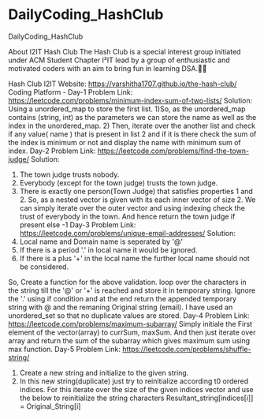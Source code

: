 # DailyCoding_HashClub

DailyCoding_HashClub






About I2IT Hash Club
The Hash Club is a special interest group initiated under ACM Student Chapter I²IT lead by a group of enthusiastic and motivated coders with an aim to bring fun in learning DSA.🙌🏻

Hash Club I2IT Website: https://varshitha1707.github.io/the-hash-club/
Coding Platform - 
Day-1
Problem Link: https://leetcode.com/problems/minimum-index-sum-of-two-lists/
Solution:
Using a unordered_map to store the first list. 
1)So, as the unordered_map contains (string, int) as the 
parameters we can store the name as well as the index in the 
unordered_map.
2) Then, iterate over the another list and check if any value( name )
that is present in list 2 and if it is there check the sum of the index
is minimum or not and display the name with minimum sum of index. 
Day-2
Problem Link: https://leetcode.com/problems/find-the-town-judge/
Solution:
1. The town judge trusts nobody.
2. Everybody (except for the town judge) trusts the town judge.
3. There is exactly one person(Town Judge) that satisfies properties 1 and 2.
So, as a nested vector is given with its each inner vector of size 2.
We can simply iterate over the outer vector and using indexing check the trust of everybody in the town.
And hence return the town judge if present else -1
Day-3
Problem Link: https://leetcode.com/problems/unique-email-addresses/
Solution:
1. Local name and Domain name is seperated by '@'
2. If there is a period '.' in local name it would be ignored.
3. If there is a plus '+' in the local name the further local name should not be considered.

So, Create a function for the above validation. loop over the characters in the string till
the '@' or '+' is reached and store it in temporary string.
Ignore the '.' using if condition and at the end return 
the appended temporary string with @ and the remaning Original string (email).
I have used an unordered_set so that no duplicate values are stored.
Day-4
Problem Link: https://leetcode.com/problems/maximum-subarray/
Simply initiale the First element of the vector(array) to currSum, maxSum.
And then just iterate over array and return the sum of the subarray which gives maximum sum
using max function.
Day-5
Problem Link: https://leetcode.com/problems/shuffle-string/
1. Create a new string and initialize to the given string.
2. In this new string(duplicate) just try to reinitialize according t0 ordered indices.
For this iterate over the size of the given indices vector and use the below to reinitialize
the string characters 
        Resultant_string[indices[i]] = Original_String[i]
